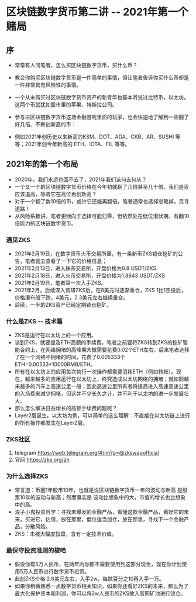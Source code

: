 
# 区块链数字货币第二讲 -- 2021年第一个赌局
## 序
- 常常有人问笔者，怎么买区块链数字货币，买什么币？
- 教会你购买区块链数字货币是一件简单的事情，但让笔者告诉你买什么币却是一件非常具有风险性的事情。
- 一个从未购买过区块链数字货币资产的新青年也基本听说过比特币，以太坊。这两个币就犹如股市里的苹果、特斯拉公司。

- 参与进区块链数字货币这场金融游戏里面的玩家，也会快速地了解到一些翻了好几倍、不断创新高的币：
- 例如2021年创历史以来新高的KSM、DOT、ADA、CKB、AR、SUSHI 等等；2021年创今年新高的 ETH、IOTA、FIL 等等。

## 2021年的第一个布局
- 2020年，我们永远也回不去了，2021年我们该何去何从？
- 一个又一个的区块链数字货币价格在今年初就翻了几倍甚至几十倍。我们是否应该追高，等着它在高位再创新高？
- 对于一个翻了数10倍的币，或许它还能再翻倍，笔者通常也选择忽略掉，另寻道路！
- 从风险系数讲，笔者更倾向于选择可能归零，但依然处在低位潜伏期，有翻10倍能力的区块链数字货币。

### 遇见ZKS
- 2021年2月19日，在数字货币火币交易所里，有一条新币ZKS锁仓挖矿的公告，笔者就去查看了一下它的价格信息；
- 2021年2月13日，进入抹茶交易所，开盘价格为0.8 USDT/ZKS
- 2021年2月18日，进入火币交易所，开盘价格为1.8843 USDT/ZKS
- 2021年2月19日，笔者第一次入手ZKS。
- 2021年2月，后续深入调研ZKS后，在8美元时逐渐重仓，ZKS 1比1空投后，价格瀑布般下跌，4美元，2.3美元左右继续重仓。
- 后续，一半的ZKS资产已经定期锁仓挖矿。

### 什么是ZKS -- 技术篇
- ZKS是运行在以太坊上的一个应用。
- 谈到ZKS，就要提及ETH高额的手续费，笔者之前要将ZKS转到ZKS的挖矿智能合约上，在网络拥堵的高峰期大概需要花费0.02个ETH左右，后来笔者选择了在一个网络不拥堵的时间，花费了0.005333个ETH=0.00533*10000RMB/ETH。
- 所有在以太坊上的应用每次执行一次操作都需要消耗ETH（例如转账）。现在，越来越多的应用运行在以太坊上，终究造成以太坊网络的拥堵；就如同越来越多的汽车上高速公里一般；因此高速公里所有者将提高进入高速高速公里的入场费来减少拥堵，但这并不少长久之计，并不利于以太坊的进一步发展壮大。
- 那么怎么解决日益增长的高额手续费问题呢？
- Layer2层诞生。以太坊为例，可以简单的这么理解：不直接在以太坊链上进行的所有操作都发生在Layer2层。

### ZKS社区
1. telegram
    https://web.telegram.org/#/im?p=@zkswapofficial
2. 官网
    https://zks.org/zh

### 为什么选择ZKS
- 常言道：币圈1年股市10年，也就是说区块链数字货币一年的波动与新高 是股票10年的波动与新高；然而事实是 波动比想象中的大，市值的增长也比想象中的高。
- 浪子小鬼投资哲学：寻找未爆发的金融产品，看懂这款金融产品，看好它的未来，买进它，估值，放在那里，低位适当加仓，放在那里，寻找下一个金融产品，分散风险。
- ZKS：未被大幅度拉盘，含有一定技术价值。

### 最保守投资准则的梭哈
- 假设你有5万人民币，在两年内你都不需要使用到这部分现金，现在你计划使用5万人民币进行数字货币投资。
- 此刻ZKS价格 2.6美元左右，入手2w，每跌百分之10再入手一万。
- 如果你稍微熟悉一点数字货币相关知识，如果你还看好ZKS的未来，那么为了最大化保护资本和利润，你可以将2w人民币的ZKS放入官网矿池进行锁仓。